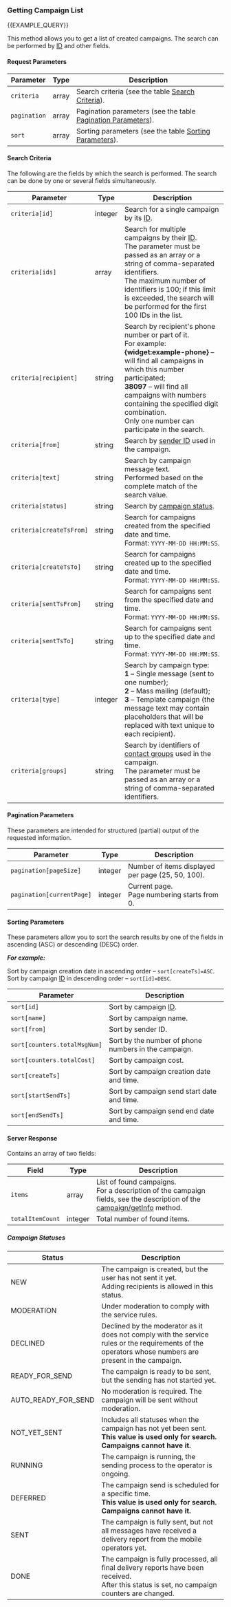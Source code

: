 ### Getting Campaign List
{{EXAMPLE_QUERY}}

This method allows you to get a list of created campaigns. The search can be performed by [ID](/en/help/api-docs/other#glossary-id) and other fields.


#### Request Parameters

 Parameter        | Type     | Description
-----------------|---------|-----------
`criteria`       | array   | Search criteria (see the table [Search Criteria](#list-criteria)).
`pagination`     | array   | Pagination parameters (see the table [Pagination Parameters](#list-pagination)).
`sort`           | array   | Sorting parameters (see the table [Sorting Parameters](#list-sort)).


#### <span data-anchor="list-criteria">Search Criteria</span>
The following are the fields by which the search is performed.
The search can be done by one or several fields simultaneously.

 Parameter                  | Type     | Description
---------------------------|---------|-----------
`criteria[id]`             | integer | Search for a single campaign by its [ID](/en/help/api-docs/other#glossary-id).
`criteria[ids]`            | array   | Search for multiple campaigns by their [ID](/en/help/api-docs/other#glossary-id).<br>The parameter must be passed as an array or a string of comma-separated identifiers.<br>The maximum number of identifiers is 100; if this limit is exceeded, the search will be performed for the first 100 IDs in the list.
`criteria[recipient]`      | string  | Search by recipient's phone number or part of it.<br>For example:<br>**{widget:example-phone}** – will find all campaigns in which this number participated;<br>**38097** – will find all campaigns with numbers containing the specified digit combination.<br>Only one number can participate in the search.
`criteria[from]`           | string  | Search by [sender ID](/en/help/api-docs/other#glossary-sender-id) used in the campaign.
`criteria[text]`           | string  | Search by campaign message text.<br>Performed based on the complete match of the search value.
`criteria[status]`         | string  | Search by [campaign status](#list-campaign-statuses).
`criteria[createTsFrom]`   | string  | Search for campaigns created from the specified date and time.<br>Format: `YYYY-MM-DD HH:MM:SS`.
`criteria[createTsTo]`     | string  | Search for campaigns created up to the specified date and time.<br>Format: `YYYY-MM-DD HH:MM:SS`.
`criteria[sentTsFrom]`     | string  | Search for campaigns sent from the specified date and time.<br>Format: `YYYY-MM-DD HH:MM:SS`.
`criteria[sentTsTo]`       | string  | Search for campaigns sent up to the specified date and time.<br>Format: `YYYY-MM-DD HH:MM:SS`.
`criteria[type]`           | integer | Search by campaign type:<br>**1** – Single message (sent to one number);<br>**2** – Mass mailing (default);<br>**3** – Template campaign (the message text may contain placeholders that will be replaced with text unique to each recipient).
`criteria[groups]`         | string  | Search by identifiers of [contact groups](/en/help/contact-book/contact-groups) used in the campaign.<br>The parameter must be passed as an array or a string of comma-separated identifiers.


#### <span data-anchor="list-pagination">Pagination Parameters</span>
These parameters are intended for structured (partial) output of the requested information.

 Parameter                 | Type     | Description
--------------------------|---------|-----------
`pagination[pageSize]`    | integer | Number of items displayed per page (25, 50, 100).
`pagination[currentPage]` | integer | Current page.<br>Page numbering starts from 0.


#### <span data-anchor="list-sort">Sorting Parameters</span>
These parameters allow you to sort the search results by one of the fields in ascending (ASC) or descending (DESC) order.

***For example:***

Sort by campaign creation date in ascending order – `sort[createTs]=ASC`.<br>
Sort by campaign [ID](/en/help/api-docs/other#glossary-id) in descending order – `sort[id]=DESC`.

 Parameter                     | Description
------------------------------|----------
`sort[id]`                    | Sort by campaign [ID](/en/help/api-docs/other#glossary-id).
`sort[name]`                  | Sort by campaign name.
`sort[from]`                  | Sort by sender ID.
`sort[counters.totalMsgNum]`  | Sort by the number of phone numbers in the campaign.
`sort[counters.totalCost]`    | Sort by campaign cost.
`sort[createTs]`              | Sort by campaign creation date and time.
`sort[startSendTs]`           | Sort by campaign send start date and time.
`sort[endSendTs]`             | Sort by campaign send end date and time.


#### Server Response

Contains an array of two fields:

 Field            | Type     | Description
-----------------|---------|-----------
`items`          | array   | List of found campaigns.<br>For a description of the campaign fields, see the description of the [campaign/getInfo](#GetInfo) method.
`totalItemCount` | integer | Total number of found items.


##### <span data-anchor="list-campaign-statuses">Campaign Statuses</span>

Status              | Description
--------------------|-------------------------------
NEW                 | The campaign is created, but the user has not sent it yet.<br>Adding recipients is allowed in this status.
MODERATION          | Under moderation to comply with the service rules.
DECLINED            | Declined by the moderator as it does not comply with the service rules or the requirements of the operators whose numbers are present in the campaign.
READY_FOR_SEND      | The campaign is ready to be sent, but the sending has not started yet.
AUTO_READY_FOR_SEND | No moderation is required. The campaign will be sent without moderation.
NOT_YET_SENT        | Includes all statuses when the campaign has not yet been sent.<br>**This value is used only for search. Campaigns cannot have it.**
RUNNING             | The campaign is running, the sending process to the operator is ongoing.
DEFERRED            | The campaign send is scheduled for a specific time.<br>**This value is used only for search. Campaigns cannot have it.**
SENT                | The campaign is fully sent, but not all messages have received a delivery report from the mobile operators yet.
DONE                | The campaign is fully processed, all final delivery reports have been received.<br>After this status is set, no campaign counters are changed.
